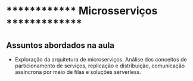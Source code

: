# ************ Microsserviços *************

## Assuntos abordados na aula

- Exploração da arquitetura de microserviços. Análise dos conceitos de particionamento de serviços, replicação e distribuição, comunicação assíncrona por meio de filas e soluções serverless.
